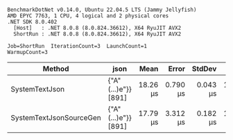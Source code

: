 ```

BenchmarkDotNet v0.14.0, Ubuntu 22.04.5 LTS (Jammy Jellyfish)
AMD EPYC 7763, 1 CPU, 4 logical and 2 physical cores
.NET SDK 8.0.402
  [Host]   : .NET 8.0.8 (8.0.824.36612), X64 RyuJIT AVX2
  ShortRun : .NET 8.0.8 (8.0.824.36612), X64 RyuJIT AVX2

Job=ShortRun  IterationCount=3  LaunchCount=1  
WarmupCount=3  

```
| Method                  | json                | Mean     | Error    | StdDev   | Min      | Max      | Gen0   | Allocated |
|------------------------ |-------------------- |---------:|---------:|---------:|---------:|---------:|-------:|----------:|
| SystemTextJson          | {&quot;A&quot;(...)e&quot;}} [891] | 18.26 μs | 0.790 μs | 0.043 μs | 18.23 μs | 18.31 μs | 0.0305 |   3.19 KB |
| SystemTextJsonSourceGen | {&quot;A&quot;(...)e&quot;}} [891] | 17.79 μs | 3.312 μs | 0.182 μs | 17.59 μs | 17.94 μs | 0.0305 |   3.19 KB |
